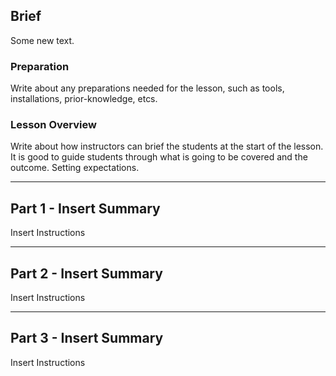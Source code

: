 ## Brief

Some new text.

### Preparation

Write about any preparations needed for the lesson, such as tools, installations, prior-knowledge, etcs.

### Lesson Overview

Write about how instructors can brief the students at the start of the lesson. It is good to guide students through what is going to be covered and the outcome. Setting expectations.

---

## Part 1 - Insert Summary

Insert Instructions

---

## Part 2 - Insert Summary

Insert Instructions

---

## Part 3 - Insert Summary

Insert Instructions
